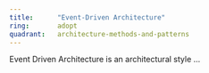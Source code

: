```yaml
---
title:      "Event-Driven Architecture"
ring:       adopt
quadrant:   architecture-methods-and-patterns
---
```


Event Driven Architecture is an architectural style ...